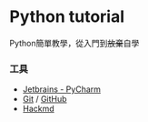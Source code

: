 Python tutorial
===

Python簡單教學，從入門到~~放棄~~自學

### 工具
* [Jetbrains - PyCharm](https://www.jetbrains.com/)
* [Git](https://git-scm.com/) / [GitHub](https://github.com/)
* [Hackmd](https://hackmd.io)
